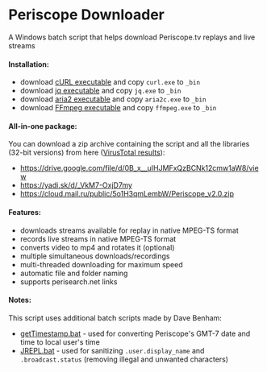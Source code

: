 # Periscope Downloader
A Windows batch script that helps download Periscope.tv replays and live streams

#### Installation:
* download [cURL executable](http://curl.haxx.se/download.html#Win32) and copy `curl.exe` to `_bin`
* download [jq executable](https://stedolan.github.io/jq/) and copy `jq.exe` to `_bin`
* download [aria2 executable](http://sourceforge.net/projects/aria2/files/stable/aria2-1.19.0/) and copy `aria2c.exe` to `_bin`
* download [FFmpeg executable](http://ffmpeg.zeranoe.com/builds/) and copy `ffmpeg.exe` to `_bin`

#### All-in-one package:
You can download a zip archive containing the script and all the libraries (32-bit versions) from here ([VirusTotal results](https://www.virustotal.com/en/file/700c6da574f620b4aa99d798073581752e7b45baea283901d5612eff215e2922/analysis/1442796594/)):
* https://drive.google.com/file/d/0B_x__uIHJMFxQzBCNk12cmw1aW8/view
* https://yadi.sk/d/_VkM7-OxjD7my
* https://cloud.mail.ru/public/5o1H3qmLembW/Periscope_v2.0.zip

#### Features:
* downloads streams available for replay in native MPEG-TS format
* records live streams in native MPEG-TS format
* converts video to mp4 and rotates it (optional)
* multiple simultaneous downloads/recordings
* multi-threaded downloading for maximum speed
* automatic file and folder naming
* supports perisearch.net links

#### Notes:
This script uses additional batch scripts made by Dave Benham:
* [getTimestamp.bat](http://www.dostips.com/forum/viewtopic.php?p=38387) - used for converting Periscope's GMT-7 date and time to local user's time
* [JREPL.bat](http://www.dostips.com/forum/viewtopic.php?f=3&t=6044) - used for sanitizing `.user.display_name` and `.broadcast.status` (removing illegal and unwanted characters)
